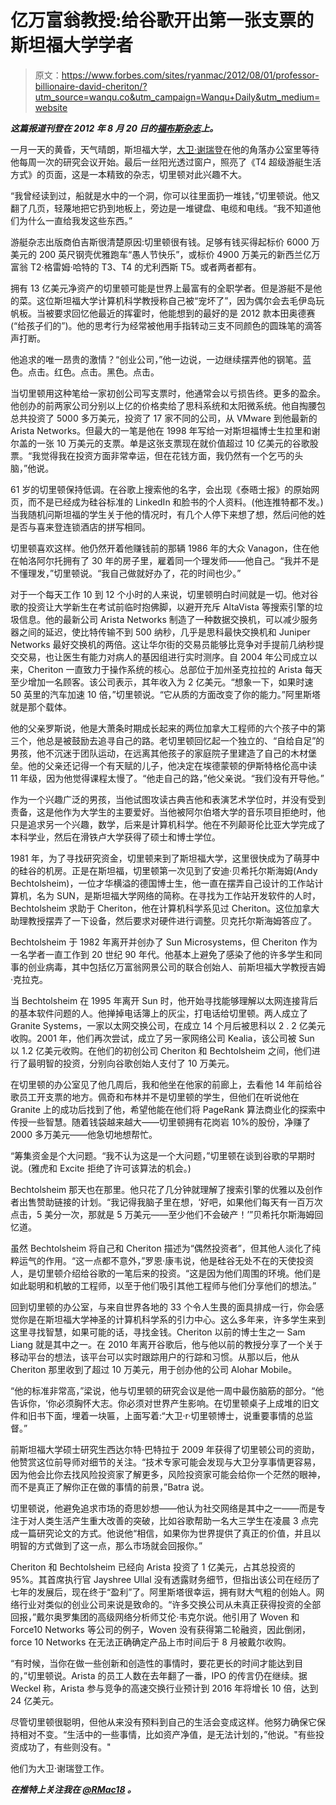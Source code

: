 # 亿万富翁教授:给谷歌开出第一张支票的斯坦福大学学者

> 原文：<https://www.forbes.com/sites/ryanmac/2012/08/01/professor-billionaire-david-cheriton/?utm_source=wanqu.co&utm_campaign=Wanqu+Daily&utm_medium=website>

***这篇报道刊登在 2012 年 8 月 20 日的[福布斯杂志](http://blogs.forbes.com/forbes/)上。***

一月一天的黄昏，天气晴朗，斯坦福大学，[大卫·谢瑞登](http://www.forbes.com/profile/david-cheriton/)在他的角落办公室里等待他每周一次的研究会议开始。最后一丝阳光透过窗户，照亮了《T4 超级游艇生活方式》的页面，这是一本精致的杂志，切里顿对此兴趣不大。

“我曾经读到过，船就是水中的一个洞，你可以往里面扔一堆钱，”切里顿说。他又翻了几页，轻蔑地把它扔到地板上，旁边是一堆键盘、电缆和电线。“我不知道他们为什么一直给我发这些东西。”

游艇杂志出版商伯吉斯很清楚原因:切里顿很有钱。足够有钱买得起标价 6000 万美元的 200 英尺钢壳优雅跑车“愚人节快乐”，或标价 4900 万美元的新西兰亿万富翁 T2·格雷姆·哈特的 T3、T4 的尤利西斯 T5。或者两者都有。

拥有 13 亿美元净资产的切里顿可能是世界上最富有的全职学者。但是游艇不是他的菜。这位斯坦福大学计算机科学教授称自己被“宠坏了”，因为偶尔会去毛伊岛玩帆板。当被要求回忆他最近的挥霍时，他能想到的最好的是 2012 款本田奥德赛(“给孩子们的”)。他的思考行为经常被他用手指转动三支不同颜色的圆珠笔的滴答声打断。

他追求的唯一昂贵的激情？“创业公司，”他一边说，一边继续摆弄他的钢笔。蓝色。点击。红色。点击。黑色。点击。

当切里顿用这种笔给一家初创公司写支票时，他通常会以亏损告终。更多的盈余。他创办的前两家公司分别以上亿的价格卖给了思科系统和太阳微系统。他自掏腰包总共投资了 5000 多万美元，投资了 17 家不同的公司，从 VMware 到他最新的 Arista Networks。但最大的一笔是他在 1998 年写给一对斯坦福博士生拉里和谢尔盖的一张 10 万美元的支票。单是这张支票现在就价值超过 10 亿美元的谷歌股票。“我觉得我在投资方面非常幸运，但在花钱方面，我仍然有一个乞丐的头脑，”他说。

61 岁的切里顿保持低调。在谷歌上搜索他的名字，会出现《泰晤士报》的原始网页，而不是已经成为硅谷标准的 LinkedIn 和脸书的个人资料。(他连推特都不发。)当我随机问斯坦福的学生关于他的情况时，有几个人停下来想了想，然后问他的姓是否与喜来登连锁酒店的拼写相同。

切里顿喜欢这样。他仍然开着他赚钱前的那辆 1986 年的大众 Vanagon，住在他在帕洛阿尔托拥有了 30 年的房子里，雇着同一个理发师——他自己。“我并不是不懂理发，”切里顿说。“我自己做就好办了，花的时间也少。”

对于一个每天工作 10 到 12 个小时的人来说，切里顿明白时间就是一切。他对谷歌的投资让大学新生在考试前临时抱佛脚，以避开充斥 AltaVista 等搜索引擎的垃圾信息。他的最新公司 Arista Networks 制造了一种数据交换机，可以减少服务器之间的延迟，使比特传输不到 500 纳秒，几乎是思科最快交换机和 Juniper Networks 最好交换机的两倍。这让华尔街的交易员能够比竞争对手提前几纳秒提交交易，也让医生有能力对病人的基因组进行实时测序。自 2004 年公司成立以来，Cheriton 一直致力于操作系统的核心。总部位于加州圣克拉拉的 Arista 每天至少增加一名顾客。该公司表示，其年收入为 2 亿美元。“想象一下，如果时速 50 英里的汽车加速 10 倍，”切里顿说。“它从质的方面改变了你的能力。”阿里斯塔就是那个载体。

他的父亲罗斯说，他是大萧条时期成长起来的两位加拿大工程师的六个孩子中的第三个，他总是被鼓励去追寻自己的路。老切里顿回忆起一个独立的、“自给自足”的男孩，他不沉迷于团队运动，在远离其他孩子的家庭院子里建造了自己的木材堡垒。他的父亲还记得一个有天赋的儿子，他决定在埃德蒙顿的伊斯特格伦高中读 11 年级，因为他觉得课程太慢了。“他走自己的路，”他父亲说。“我们没有开导他。”

作为一个兴趣广泛的男孩，当他试图攻读古典吉他和表演艺术学位时，并没有受到责备，这是他作为大学生的主要爱好。当他被阿尔伯塔大学的音乐项目拒绝时，他只是追求另一个兴趣，数学，后来是计算机科学。他在不列颠哥伦比亚大学完成了本科学业，然后在滑铁卢大学获得了硕士和博士学位。

1981 年，为了寻找研究资金，切里顿来到了斯坦福大学，这里很快成为了萌芽中的硅谷的机房。正是在斯坦福，切里顿第一次见到了安迪·贝希托尔斯海姆(Andy Bechtolsheim)，一位才华横溢的德国博士生，他一直在摆弄自己设计的工作站计算机，名为 SUN，是斯坦福大学网络的简称。在寻找为工作站开发软件的人时，Bechtolsheim 求助于 Cheriton，他在计算机科学系见过 Cheriton。这位加拿大助理教授摆弄了一下设备，然后要求对硬件进行调整。贝克托尔斯海姆答应了。

Bechtolsheim 于 1982 年离开并创办了 Sun Microsystems，但 Cheriton 作为一名学者一直工作到 20 世纪 90 年代。他基本上避免了感染了他的许多学生和同事的创业病毒，其中包括亿万富翁网景公司的联合创始人、前斯坦福大学教授吉姆·克拉克。

当 Bechtolsheim 在 1995 年离开 Sun 时，他开始寻找能够理解以太网连接背后的基本软件问题的人。他掸掉电话簿上的灰尘，打电话给切里顿。两人成立了 Granite Systems，一家以太网交换公司，在成立 14 个月后被思科以 2 . 2 亿美元收购。2001 年，他们再次尝试，成立了另一家网络公司 Kealia，该公司被 Sun 以 1.2 亿美元收购。在他们的初创公司 Cheriton 和 Bechtolsheim 之间，他们进行了最明智的投资，分别向谷歌创始人支付了 10 万美元。

在切里顿的办公室见了他几周后，我和他坐在他家的前廊上，去看他 14 年前给谷歌员工开支票的地方。佩奇和布林并不是切里顿的学生，但他们在听说他在 Granite 上的成功后找到了他，希望他能在他们将 PageRank 算法商业化的探索中传授一些智慧。随着钱袋越来越大——切里顿拥有花岗岩 10%的股份，净赚了 2000 多万美元——他急切地想帮忙。

“筹集资金是个大问题。“我不认为这是一个大问题，”切里顿在谈到谷歌的早期时说。(雅虎和 Excite 拒绝了许可该算法的机会。)

Bechtolsheim 那天也在那里。他只花了几分钟就理解了搜索引擎的优雅以及创作者出售赞助链接的计划。“我记得我脑子里在想，‘好吧，如果他们每天有一百万次点击，5 美分一次，那就是 5 万美元——至少他们不会破产！’”贝希托尔斯海姆回忆道。

虽然 Bechtolsheim 将自己和 Cheriton 描述为“偶然投资者”，但其他人淡化了纯粹运气的作用。“这一点都不意外，”罗恩·康韦说，他是硅谷无处不在的天使投资人，是切里顿介绍给谷歌的一笔后来的投资。“这是因为他们周围的环境。他们是如此聪明和机敏的工程师，以至于他们吸引其他工程师与他们分享他们的想法。”

回到切里顿的办公室，与来自世界各地的 33 个令人生畏的面具排成一行，你会感觉你是在斯坦福大学神圣的计算机科学系的引力中心。这么多年来，许多学生来到这里寻找智慧，如果可能的话，寻找金钱。Cheriton 以前的博士生之一 Sam Liang 就是其中之一。在 2010 年离开谷歌后，他与他以前的教授分享了一个关于移动平台的想法，该平台可以实时跟踪用户的行踪和习惯。从那以后，他从 Cheriton 那里收到了超过 10 万美元，用于创办他的公司 Alohar Mobile。

“他的标准非常高，”梁说，他与切里顿的研究会议是他一周中最伤脑筋的部分。“他告诉你，‘你必须胸怀大志。你必须对世界产生影响。在切里顿桌子上成堆的旧文件和旧书下面，埋着一块匾，上面写着:“大卫·r·切里顿博士，说重要事情的总监督。”

前斯坦福大学硕士研究生西达尔特·巴特拉于 2009 年获得了切里顿公司的资助，他赞赏这位前导师对细节的关注。“技术专家可能会发现与大卫分享事情更容易，因为他会比你去找风险投资家了解更多，风险投资家可能会给你一个茫然的眼神，而不是真正了解你正在做的事情的前景，”Batra 说。

切里顿说，他避免追求市场的奇思妙想——他认为社交网络是其中之一——而是专注于对人类生活产生重大改善的突破，比如谷歌帮助一名大三学生在凌晨 3 点完成一篇研究论文的方式。他说他“相信，如果你为世界提供了真正的价值，并且以明智的方式做到了这一点，那么市场就会回报你。”

Cheriton 和 Bechtolsheim 已经向 Arista 投资了 1 亿美元，占其总投资的 95%。其首席执行官 Jayshree Ullal 没有透露财务细节，但指出该公司在经历了七年的发展后，现在终于“盈利”了。阿里斯塔很幸运，拥有财大气粗的创始人。网络行业对类似的创业公司来说是致命的。“许多交换公司从未真正获得投资的全部回报，”戴尔奥罗集团的高级网络分析师艾伦·韦克尔说。他引用了 Woven 和 Force10 Networks 等公司的例子，Woven 没有获得第二轮融资，因此倒闭，force 10 Networks 在无法正确确定产品上市时间后于 8 月被戴尔收购。

“有时候，当你在做一些创新和创造性的事情时，要花更长的时间才能达到目的，”切里顿说。Arista 的员工人数在去年翻了一番，IPO 的传言仍在继续。据 Weckel 称，Arista 参与竞争的高速交换行业预计到 2016 年将增长 10 倍，达到 24 亿美元。

尽管切里顿很聪明，但他从来没有预料到自己的生活会变成这样。他努力确保它保持相对不变。“生活中的一些事情，比如资产净值，是无法计划的，”他说。"有些投资成功了，有些则没有。"

他们为大卫·谢瑞登工作。

***在推特上关注我在 [@RMac18](https://twitter.com/rmac18) 。***